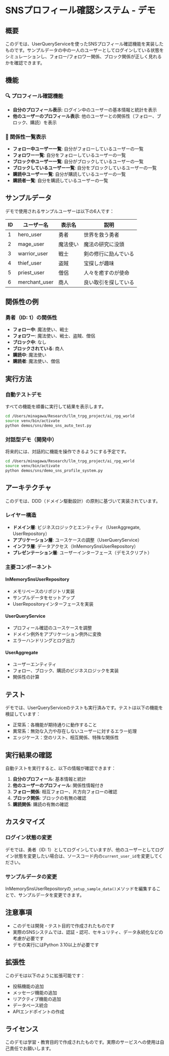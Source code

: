 # SNSプロフィール確認システム - デモ

## 概要

このデモは、UserQueryServiceを使ったSNSプロフィール確認機能を実装したものです。サンプルデータの中の一人のユーザーとしてログインしている状態をシミュレーションし、フォロー/フォロワー関係、ブロック関係が正しく見れるかを確認できます。

## 機能

### 🔍 プロフィール確認機能
- **自分のプロフィール表示**: ログイン中のユーザーの基本情報と統計を表示
- **他のユーザーのプロフィール表示**: 他のユーザーとの関係性（フォロー、ブロック、購読）を表示

### 👥 関係性一覧表示
- **フォロー中ユーザー一覧**: 自分がフォローしているユーザーの一覧
- **フォロワー一覧**: 自分をフォローしているユーザーの一覧
- **ブロック中ユーザー一覧**: 自分がブロックしているユーザーの一覧
- **ブロックしているユーザー一覧**: 自分をブロックしているユーザーの一覧
- **購読中ユーザー一覧**: 自分が購読しているユーザーの一覧
- **購読者一覧**: 自分を購読しているユーザーの一覧

## サンプルデータ

デモで使用されるサンプルユーザーは以下の6人です：

| ID | ユーザー名 | 表示名 | 説明 |
|----|------------|--------|------|
| 1 | hero_user | 勇者 | 世界を救う勇者 |
| 2 | mage_user | 魔法使い | 魔法の研究に没頭 |
| 3 | warrior_user | 戦士 | 剣の修行に励んでいる |
| 4 | thief_user | 盗賊 | 宝探しが趣味 |
| 5 | priest_user | 僧侶 | 人々を癒すのが使命 |
| 6 | merchant_user | 商人 | 良い取引を探している |

## 関係性の例

### 勇者（ID: 1）の関係性
- **フォロー中**: 魔法使い、戦士
- **フォロワー**: 魔法使い、戦士、盗賊、僧侶
- **ブロック中**: なし
- **ブロックされている**: 商人
- **購読中**: 魔法使い
- **購読者**: 魔法使い、僧侶

## 実行方法

### 自動テストデモ
すべての機能を順番に実行して結果を表示します。

```bash
cd /Users/minagawa/Research/llm_trpg_project/ai_rpg_world
source venv/bin/activate
python demos/sns/demo_sns_auto_test.py
```

### 対話型デモ（開発中）
将来的には、対話的に機能を操作できるようにする予定です。

```bash
cd /Users/minagawa/Research/llm_trpg_project/ai_rpg_world
source venv/bin/activate
python demos/sns/demo_sns_profile_system.py
```

## アーキテクチャ

このデモは、DDD（ドメイン駆動設計）の原則に基づいて実装されています。

### レイヤー構造
- **ドメイン層**: ビジネスロジックとエンティティ（UserAggregate, UserRepository）
- **アプリケーション層**: ユースケースの調整（UserQueryService）
- **インフラ層**: データアクセス（InMemorySnsUserRepository）
- **プレゼンテーション層**: ユーザーインターフェース（デモスクリプト）

### 主要コンポーネント

#### InMemorySnsUserRepository
- メモリベースのリポジトリ実装
- サンプルデータをセットアップ
- UserRepositoryインターフェースを実装

#### UserQueryService
- プロフィール確認のユースケースを調整
- ドメイン例外をアプリケーション例外に変換
- エラーハンドリングとログ出力

#### UserAggregate
- ユーザーエンティティ
- フォロー、ブロック、購読のビジネスロジックを実装
- 関係性の計算

## テスト

デモでは、UserQueryServiceのテストも実行済みです。テストは以下の機能を検証しています：

- 正常系：各機能が期待通りに動作すること
- 異常系：無効な入力や存在しないユーザーに対するエラー処理
- エッジケース：空のリスト、相互関係、特殊な関係性

## 実行結果の確認

自動テストを実行すると、以下の情報が確認できます：

1. **自分のプロフィール**: 基本情報と統計
2. **他のユーザーのプロフィール**: 関係性情報付き
3. **フォロー関係**: 相互フォロー、片方向フォローの確認
4. **ブロック関係**: ブロックの有無の確認
5. **購読関係**: 購読の有無の確認

## カスタマイズ

### ログイン状態の変更
デモでは、勇者（ID: 1）としてログインしていますが、他のユーザーとしてログイン状態を変更したい場合は、ソースコード内の`current_user_id`を変更してください。

### サンプルデータの変更
InMemorySnsUserRepositoryの`_setup_sample_data()`メソッドを編集することで、サンプルデータを変更できます。

## 注意事項

- このデモは開発・テスト目的で作成されたものです
- 実際のSNSシステムでは、認証・認可、セキュリティ、データ永続化などの考慮が必要です
- デモの実行にはPython 3.10以上が必要です

## 拡張性

このデモは以下のように拡張可能です：

- 投稿機能の追加
- メッセージ機能の追加
- リアクティブ機能の追加
- データベース統合
- APIエンドポイントの作成

## ライセンス

このデモは学習・教育目的で作成されたものです。実際のサービスへの使用は自己責任でお願いします。
